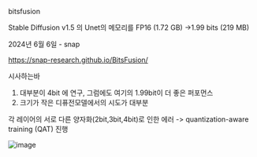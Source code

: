 bitsfusion 

Stable Diffusion v1.5 의 Unet의 메모리를
FP16 (1.72 GB) ->1.99 bits (219 MB)

2024년 6월 6일 - snap

https://snap-research.github.io/BitsFusion/

시사하는바 
1. 대부분이 4bit 에 연구, 그럼에도 여기의 1.99bit이 더 좋은 퍼포먼스
2. 크기가 작은 디퓨전모델에서의 시도가 대부분

각 레이어의 서로 다른 양자화(2bit,3bit,4bit)로 인한 에러
-> quantization-aware training (QAT) 진행

![image](https://github.com/jinuk0211/ai_paper_review/assets/150532431/4ca53458-f56c-4d9b-82b5-549e628b540c)
